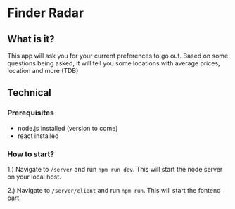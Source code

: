 # Finder Radar

## What is it?

This app will ask you for your current preferences to go out. Based on some questions being asked, it will tell you some locations with average prices, location and more (TDB)

## Technical

### Prerequisites

- node.js installed (version to come)
- react installed

### How to start?

1.) Navigate to `/server` and run `npm run dev`. This will start the node server on your local host.

2.) Navigate to `/server/client` and run `npm run`. This will start the fontend part.
